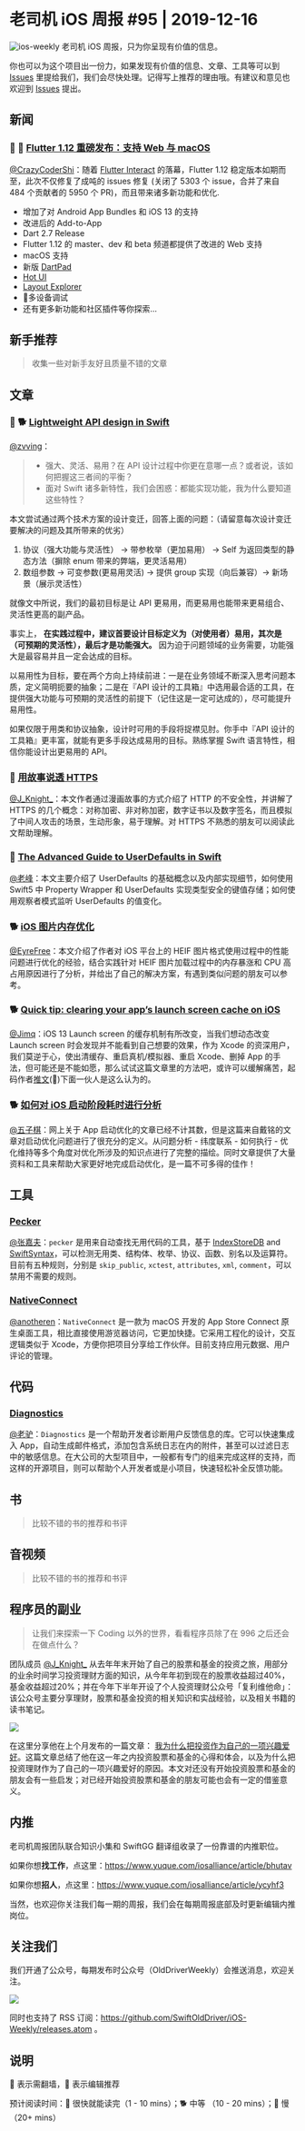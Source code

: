 # 老司机 iOS 周报 #95 | 2019-12-16

![ios-weekly](https://github.com/SwiftOldDriver/iOS-Weekly/blob/master/assets/ios-weekly.png?raw=true)
老司机 iOS 周报，只为你呈现有价值的信息。

你也可以为这个项目出一份力，如果发现有价值的信息、文章、工具等可以到 [Issues](https://github.com/SwiftOldDriver/iOS-Weekly/issues) 里提给我们，我们会尽快处理。记得写上推荐的理由哦。有建议和意见也欢迎到 [Issues](https://github.com/SwiftOldDriver/iOS-Weekly/issues) 提出。

## 新闻

### 🌟 🐢 [Flutter 1.12 重磅发布：支持 Web 与 macOS](https://mp.weixin.qq.com/s/-ZNHZWoNZj1P9dcAIRpbyg)

[@CrazyCoderShi](https://github.com/CrazyCoderShi)：随着 [Flutter Interact](https://mp.weixin.qq.com/s/EEIwryZaQh3uEv5vzTHZ5Q) 的落幕，Flutter 1.12 稳定版本如期而至，此次不仅修复了成吨的 issues 修复 (关闭了 5303 个 issue，合并了来自 484 个贡献者的 5950 个 PR)，而且带来诸多新功能和优化.

- 增加了对 Android App Bundles 和 iOS 13 的支持
- 改进后的 Add-to-App
- Dart 2.7 Release
- Flutter 1.12 的 master、dev 和 beta 频道都提供了改进的 Web 支持
- macOS 支持
- 新版 [DartPad](https://dartpad.dev/)
- [Hot UI](https://github.com/flutter/flutter-intellij/wiki/HotUI-Getting-Started-instructions)
- [Layout Explorer](https://flutter.dev/docs/development/tools/devtools/inspector#flutter-layout-explorer)
- 🌟多设备调试
- 还有更多新功能和社区插件等你探索...



## 新手推荐

> 收集一些对新手友好且质量不错的文章

## 文章

### 🌟 🐕 [Lightweight API design in Swift](https://www.swiftbysundell.com/articles/lightweight-api-design-in-swift/)
[@zvving](https://github.com/zvving)：
> - 强大、灵活、易用？在 API 设计过程中你更在意哪一点？或者说，该如何把握这三者间的平衡？
> - 面对 Swift 诸多新特性，我们会困惑：都能实现功能，我为什么要知道这些特性？

本文尝试通过两个技术方案的设计变迁，回答上面的问题：（请留意每次设计变迁要解决的问题及其所带来的优劣）
1. 协议（强大功能与灵活性） -> 带参枚举（更加易用） -> Self 为返回类型的静态方法（摒除 enum 带来的弊端，更灵活易用）
2. 数组参数 -> 可变参数(更易用灵活) -> 提供 group 实现（向后兼容）-> 新场景（展示灵活性）

就像文中所说，我们的最初目标是让 API 更易用，而更易用也能带来更易组合、灵活性更高的副产品。

事实上， **在实践过程中，建议首要设计目标定义为（对使用者）易用，其次是（可预期的灵活性），最后才是功能强大。** 因为迫于问题领域的业务需要，功能强大是最容易并且一定会达成的目标。

以易用性为目标，要在两个方向上持续前进：一是在业务领域不断深入思考问题本质，定义简明扼要的抽象；二是在『API 设计的工具箱』中选用最合适的工具，在提供强大功能与可预期的灵活性的前提下（记住这是一定可达成的），尽可能提升易用性。

如果仅限于用类和协议抽象，设计时可用的手段将捉襟见肘。你手中『API 设计的工具箱』更丰富，就能有更多手段达成易用的目标。熟练掌握 Swift 语言特性，相信你能设计出更易用的 API。

### 🐎 [用故事说透 HTTPS](https://mp.weixin.qq.com/s/MfvUuitrF8MN16nxyZNB8A)

[@J_Knight_](https://github.com/knightsj)：本文作者通过漫画故事的方式介绍了 HTTP 的不安全性，并讲解了 HTTPS 的几个概念：对称加密、非对称加密，数字证书以及数字签名，而且模拟了中间人攻击的场景，生动形象，易于理解。对 HTTPS 不熟悉的朋友可以阅读此文帮助理解。


### 🐎 [The Advanced Guide to UserDefaults in Swift](https://www.vadimbulavin.com/advanced-guide-to-userdefaults-in-swift/)

[@老峰](https://GesanTung.github.io/)：本文主要介绍了 UserDefaults 的基础概念以及内部实现细节，如何使用 Swift5 中 Property Wrapper 和 UserDefaults 实现类型安全的键值存储；如何使用观察者模式监听 UserDefaults 的值变化。


### 🐕 [iOS 图片内存优化](https://juejin.im/post/5ddc8258518825734f2b8eb2)

[@EyreFree](https://github.com/EyreFree)：本文介绍了作者对 iOS 平台上的 HEIF 图片格式使用过程中的性能问题进行优化的经验，结合实践针对 HEIF 图片加载过程中的内存暴涨和 CPU 高占用原因进行了分析，并给出了自己的解决方案，有遇到类似问题的朋友可以参考。

### 🐕 [Quick tip: clearing your app’s launch screen cache on iOS](https://rambo.codes/ios/quick-tip/2019/12/09/clearing-your-apps-launch-screen-cache-on-ios.html)

[@Jimq](https://github.com/waz0820)：iOS 13 Launch screen 的缓存机制有所改变，当我们想动态改变 Launch screen 时会发现并不能看到自己想要的效果，作为 Xcode 的资深用户，我们莫逆于心，使出清缓存、重启真机/模拟器、重启 Xcode、删掉 App 的手法，但可能还是不能如愿，那么试试这篇文章里的方法吧，或许可以缓解痛苦，起码作者[推文](https://twitter.com/_inside/status/1204102470999400449)(🚧)下面一伙人是这么认为的。

### 🐕 [如何对 iOS 启动阶段耗时进行分析](https://www.jianshu.com/p/c0c4f19d317f)

[@五子棋](https://satanwoo.github.io)：网上关于 App 启动优化的文章已经不计其数，但是这篇来自戴铭的文章对启动优化问题进行了很充分的定义。从问题分析 - 纬度联系 - 如何执行 - 优化维持等多个角度对优化所涉及的知识点进行了完整的描绘。同时文章提供了大量资料和工具来帮助大家更好地完成启动优化，是一篇不可多得的佳作！


## 工具

### [Pecker](https://github.com/woshiccm/Pecker)

[@张嘉夫](https://github.com/josephchang10)：`pecker` 是用来自动查找无用代码的工具，基于 [IndexStoreDB](https://github.com/apple/indexstore-db.git) and [SwiftSyntax](https://github.com/apple/swift-syntax.git)，可以检测无用类、结构体、枚举、协议、函数、别名以及运算符。目前有五种规则，分别是 `skip_public`, `xctest`, `attributes`, `xml`, `comment`，可以禁用不需要的规则。

### [NativeConnect](https://nativeconnect.app/blog/official-launch/)

[@anotheren](https://github.com/anotheren)：`NativeConnect` 是一款为 macOS 开发的 App Store Connect 原生桌面工具，相比直接使用游览器访问，它更加快捷。它采用工程化的设计，交互逻辑类似于 Xcode，方便你把项目分享给工作伙伴。目前支持应用元数据、用户评论的管理。

## 代码

### [Diagnostics](https://github.com/WeTransfer/Diagnostics)

[@老驴](https://www.weibo.com/6090610445)：`Diagnostics` 是一个帮助开发者诊断用户反馈信息的库。它可以快速集成入 App，自动生成邮件格式，添加包含系统日志在内的附件，甚至可以过滤日志中的敏感信息。在大公司的大型项目中，一般都有专门的组来完成这样的支持，而这样的开源项目，则可以帮助个人开发者或是小项目，快速轻松补全反馈功能。

## 书

> 比较不错的书的推荐和书评

## 音视频

> 比较不错的书的推荐和书评

## 程序员的副业

> 让我们来探索一下 Coding 以外的世界，看看程序员除了在 996 之后还会在做点什么？

团队成员 [@J_Knight_](https://weibo.com/1929625262/profile?topnav=1&wvr=6) 从去年年末开始了自己的股票和基金的投资之旅，用部分的业余时间学习投资理财方面的知识，从今年年初到现在的股票收益超过40%，基金收益超过20%；并在今年下半年开设了个人投资理财公众号「复利维他命」：该公众号主要分享理财，股票和基金投资的相关知识和实战经验，以及相关书籍的读书笔记。

![](https://fuli-blog.oss-cn-shanghai.aliyuncs.com/id/qrcode-258.jpg)

在这里分享他在上个月发布的一篇文章： [我为什么把投资作为自己的一项兴趣爱好](https://mp.weixin.qq.com/s/Vrp0DZssNb4vkiF04rlBBw)。这篇文章总结了他在这一年之内投资股票和基金的心得和体会，以及为什么把投资理财作为了自己的一项兴趣爱好的原因。本文对还没有开始投资股票和基金的朋友会有一些启发；对已经开始投资股票和基金的朋友可能也会有一定的借鉴意义。


## 内推

老司机周报团队联合知识小集和 SwiftGG 翻译组收录了一份靠谱的内推职位。

如果你想**找工作**，点这里：https://www.yuque.com/iosalliance/article/bhutav

如果你想**招人**，点这里：https://www.yuque.com/iosalliance/article/ycyhf3

当然，也欢迎你关注我们每一期的周报，我们会在每期周报底部及时更新编辑内推岗位。

## 关注我们

我们开通了公众号，每期发布时公众号（OldDriverWeekly）会推送消息，欢迎关注。

![](https://github.com/SwiftOldDriver/iOS-Weekly/blob/master/assets/qrcode_for_wechat.jpg?raw=true)

同时也支持了 RSS 订阅：https://github.com/SwiftOldDriver/iOS-Weekly/releases.atom 。

## 说明

🚧 表示需翻墙，🌟 表示编辑推荐

预计阅读时间：🐎 很快就能读完（1 - 10 mins）；🐕 中等 （10 - 20 mins）；🐢 慢（20+ mins）


